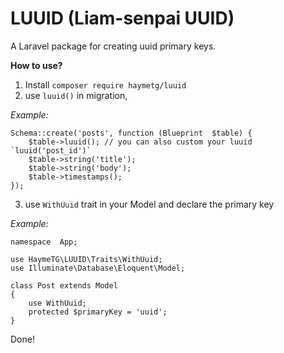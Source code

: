 

# LUUID (Liam-senpai UUID)

A Laravel package for creating uuid primary keys.

**How to use?**
1) Install `composer require haymetg/luuid`
2) use `luuid()` in migration, 

*Example:*

    Schema::create('posts', function (Blueprint  $table) {
        $table->luuid(); // you can also custom your luuid `luuid('post_id')`
        $table->string('title');
        $table->string('body');
        $table->timestamps();
    });


3) use `WithUuid` trait in your Model and declare the primary key

*Example:*

    namespace  App;
    
    use HaymeTG\LUUID\Traits\WithUuid;
    use Illuminate\Database\Eloquent\Model;
    
    class Post extends Model
    {
    	use WithUuid;
    	protected $primaryKey = 'uuid';
    }

Done!
